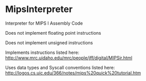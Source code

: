 # MipsInterpreter

Interpreter for MIPS I Assembly Code

Does not implement floating point instructions

Does not implement unsigned instructions

Implements instructions listed here:
<http://www.mrc.uidaho.edu/mrc/people/jff/digital/MIPSir.html>

Uses data types and Syscall conventions listed here:
<http://logos.cs.uic.edu/366/notes/mips%20quick%20tutorial.htm>
